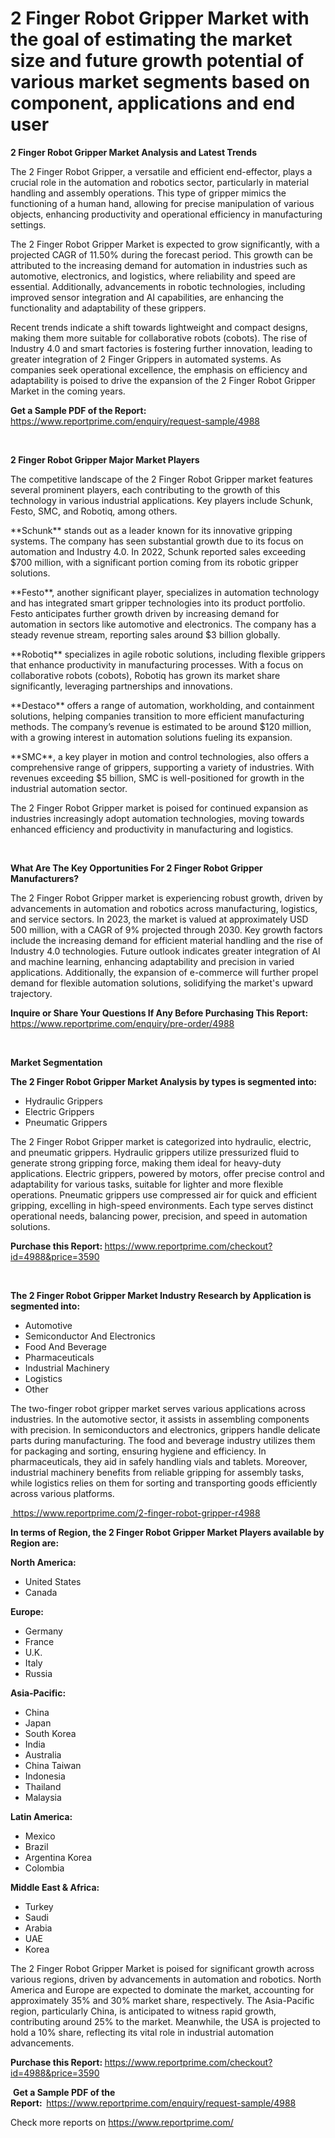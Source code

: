 <p><h1>2 Finger Robot Gripper Market with the goal of estimating the market size and future growth potential of various market segments based on component, applications and end user</h1></p><p><strong>2 Finger Robot Gripper Market Analysis and Latest Trends</strong></p>
<p><p>The 2 Finger Robot Gripper, a versatile and efficient end-effector, plays a crucial role in the automation and robotics sector, particularly in material handling and assembly operations. This type of gripper mimics the functioning of a human hand, allowing for precise manipulation of various objects, enhancing productivity and operational efficiency in manufacturing settings.</p><p>The 2 Finger Robot Gripper Market is expected to grow significantly, with a projected CAGR of 11.50% during the forecast period. This growth can be attributed to the increasing demand for automation in industries such as automotive, electronics, and logistics, where reliability and speed are essential. Additionally, advancements in robotic technologies, including improved sensor integration and AI capabilities, are enhancing the functionality and adaptability of these grippers.</p><p>Recent trends indicate a shift towards lightweight and compact designs, making them more suitable for collaborative robots (cobots). The rise of Industry 4.0 and smart factories is fostering further innovation, leading to greater integration of 2 Finger Grippers in automated systems. As companies seek operational excellence, the emphasis on efficiency and adaptability is poised to drive the expansion of the 2 Finger Robot Gripper Market in the coming years.</p></p>
<p><strong>Get a Sample PDF of the Report:&nbsp;</strong> <a href="https://www.reportprime.com/enquiry/request-sample/4988?utm_campaign=3200&utm_medium=2&utm_source=Github&utm_content=ia&utm_term=19032025&utm_id=2-finger-robot-gripper">https://www.reportprime.com/enquiry/request-sample/4988</a></p>
<p>&nbsp;</p>
<p><strong>2 Finger Robot Gripper Major Market Players</strong></p>
<p><p>The competitive landscape of the 2 Finger Robot Gripper market features several prominent players, each contributing to the growth of this technology in various industrial applications. Key players include Schunk, Festo, SMC, and Robotiq, among others.</p><p>**Schunk** stands out as a leader known for its innovative gripping systems. The company has seen substantial growth due to its focus on automation and Industry 4.0. In 2022, Schunk reported sales exceeding $700 million, with a significant portion coming from its robotic gripper solutions.</p><p>**Festo**, another significant player, specializes in automation technology and has integrated smart gripper technologies into its product portfolio. Festo anticipates further growth driven by increasing demand for automation in sectors like automotive and electronics. The company has a steady revenue stream, reporting sales around $3 billion globally.</p><p>**Robotiq** specializes in agile robotic solutions, including flexible grippers that enhance productivity in manufacturing processes. With a focus on collaborative robots (cobots), Robotiq has grown its market share significantly, leveraging partnerships and innovations. </p><p>**Destaco** offers a range of automation, workholding, and containment solutions, helping companies transition to more efficient manufacturing methods. The company’s revenue is estimated to be around $120 million, with a growing interest in automation solutions fueling its expansion.</p><p>**SMC**, a key player in motion and control technologies, also offers a comprehensive range of grippers, supporting a variety of industries. With revenues exceeding $5 billion, SMC is well-positioned for growth in the industrial automation sector.</p><p>The 2 Finger Robot Gripper market is poised for continued expansion as industries increasingly adopt automation technologies, moving towards enhanced efficiency and productivity in manufacturing and logistics.</p></p>
<p>&nbsp;</p>
<p><strong>What Are The Key Opportunities For 2 Finger Robot Gripper Manufacturers?</strong></p>
<p><p>The 2 Finger Robot Gripper market is experiencing robust growth, driven by advancements in automation and robotics across manufacturing, logistics, and service sectors. In 2023, the market is valued at approximately USD 500 million, with a CAGR of 9% projected through 2030. Key growth factors include the increasing demand for efficient material handling and the rise of Industry 4.0 technologies. Future outlook indicates greater integration of AI and machine learning, enhancing adaptability and precision in varied applications. Additionally, the expansion of e-commerce will further propel demand for flexible automation solutions, solidifying the market's upward trajectory.</p></p>
<p><strong>Inquire or Share Your Questions If Any Before Purchasing This Report:</strong> <a href="https://www.reportprime.com/enquiry/pre-order/4988?utm_campaign=3200&utm_medium=2&utm_source=Github&utm_content=ia&utm_term=19032025&utm_id=2-finger-robot-gripper">https://www.reportprime.com/enquiry/pre-order/4988</a></p>
<p>&nbsp;</p>
<p><strong>Market Segmentation</strong></p>
<p><strong>The 2 Finger Robot Gripper Market Analysis by types is segmented into:</strong></p>
<p><ul><li>Hydraulic Grippers</li><li>Electric Grippers</li><li>Pneumatic Grippers</li></ul></p>
<p><p>The 2 Finger Robot Gripper market is categorized into hydraulic, electric, and pneumatic grippers. Hydraulic grippers utilize pressurized fluid to generate strong gripping force, making them ideal for heavy-duty applications. Electric grippers, powered by motors, offer precise control and adaptability for various tasks, suitable for lighter and more flexible operations. Pneumatic grippers use compressed air for quick and efficient gripping, excelling in high-speed environments. Each type serves distinct operational needs, balancing power, precision, and speed in automation solutions.</p></p>
<p><strong>Purchase this Report:&nbsp;</strong><a href="https://www.reportprime.com/checkout?id=4988&price=3590&utm_campaign=3200&utm_medium=2&utm_source=Github&utm_content=ia&utm_term=19032025&utm_id=2-finger-robot-gripper">https://www.reportprime.com/checkout?id=4988&price=3590</a></p>
<p>&nbsp;</p>
<p><strong>The 2 Finger Robot Gripper Market Industry Research by Application is segmented into:</strong></p>
<p><ul><li>Automotive</li><li>Semiconductor And Electronics</li><li>Food And Beverage</li><li>Pharmaceuticals</li><li>Industrial Machinery</li><li>Logistics</li><li>Other</li></ul></p>
<p><p>The two-finger robot gripper market serves various applications across industries. In the automotive sector, it assists in assembling components with precision. In semiconductors and electronics, grippers handle delicate parts during manufacturing. The food and beverage industry utilizes them for packaging and sorting, ensuring hygiene and efficiency. In pharmaceuticals, they aid in safely handling vials and tablets. Moreover, industrial machinery benefits from reliable gripping for assembly tasks, while logistics relies on them for sorting and transporting goods efficiently across various platforms.</p></p>
<p><a href="https://www.reportprime.com/2-finger-robot-gripper-r4988?utm_campaign=3200&utm_medium=2&utm_source=Github&utm_content=ia&utm_term=19032025&utm_id=2-finger-robot-gripper">&nbsp;https://www.reportprime.com/2-finger-robot-gripper-r4988</a></p>
<p><strong>In terms of Region, the 2 Finger Robot Gripper Market Players available by Region are:</strong></p>
<p>
    <p> <strong> North America: </strong>
        <ul>
            <li>United States</li>
            <li>Canada</li>
        </ul>
        </p> 
    <p> <strong> Europe: </strong>
        <ul>
            <li>Germany</li>
            <li>France</li>
            <li>U.K.</li>
            <li>Italy</li>
            <li>Russia</li>
        </ul>
        </p> 
    <p> <strong> Asia-Pacific: </strong>
        <ul>
            <li>China</li>
            <li>Japan</li>
            <li>South Korea</li>
            <li>India</li>
            <li>Australia</li>
            <li>China Taiwan</li>
            <li>Indonesia</li>
            <li>Thailand</li>
            <li>Malaysia</li>
        </ul>
        </p> 
    <p> <strong> Latin America: </strong>
        <ul>
            <li>Mexico</li>
            <li>Brazil</li>
            <li>Argentina Korea</li>
            <li>Colombia</li>
        </ul>
        </p> 
    <p> <strong> Middle East & Africa: </strong>
        <ul>
            <li>Turkey</li>
            <li>Saudi</li>
            <li>Arabia</li>
            <li>UAE</li>
            <li>Korea</li>
        </ul>
    </p>
    </p>
<p><p>The 2 Finger Robot Gripper Market is poised for significant growth across various regions, driven by advancements in automation and robotics. North America and Europe are expected to dominate the market, accounting for approximately 35% and 30% market share, respectively. The Asia-Pacific region, particularly China, is anticipated to witness rapid growth, contributing around 25% to the market. Meanwhile, the USA is projected to hold a 10% share, reflecting its vital role in industrial automation advancements.</p></p>
<p><strong>Purchase this Report: </strong><a href="https://www.reportprime.com/checkout?id=4988&price=3590&utm_campaign=3200&utm_medium=2&utm_source=Github&utm_content=ia&utm_term=19032025&utm_id=2-finger-robot-gripper">https://www.reportprime.com/checkout?id=4988&price=3590</a></p>
<p>&nbsp;<strong>Get a Sample PDF of the Report:&nbsp;&nbsp;</strong><a href="https://www.reportprime.com/enquiry/request-sample/4988?utm_campaign=3200&utm_medium=2&utm_source=Github&utm_content=ia&utm_term=19032025&utm_id=2-finger-robot-gripper">https://www.reportprime.com/enquiry/request-sample/4988</a></p>
<p><strong></strong></p>
<p>Check more reports on <a href="https://www.reportprime.com/?utm_campaign=3200&utm_medium=2&utm_source=Github&utm_content=ia&utm_term=19032025&utm_id=2-finger-robot-gripper">https://www.reportprime.com/</a></p>